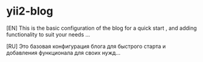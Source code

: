 # yii2-blog
[EN]
This is the basic configuration of the blog for a quick start , and adding functionality to suit your needs ...

[RU]
Это базовая конфигурация блога для быстрого старта и добавления функционала для своих нужд...
